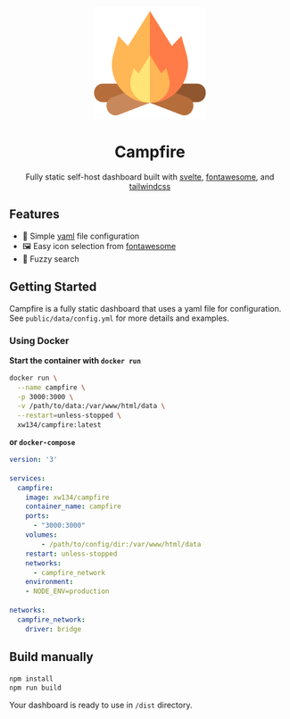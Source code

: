 <div align="center">
  <img src="https://github.com/AH134/campfire/blob/5399624280d1e4e59ac42c1ff0e17b338c13b936/public/bonfire.png" width="200" height="200"/>
  <h1>Campfire</h1>
</div>

<p align="center">Fully static self-host dashboard built with <a href="https://svelte.dev">svelte</a>, <a href="https://www.fontawesome.com">fontawesome</a>, and <a href="https://www.tailwindcss.com">tailwindcss</a></p>

## Features
- 📄 Simple [yaml](https://www.yaml.org/) file configuration
- 🖼️ Easy icon selection from [fontawesome](https://www.fontawesome.com/)
- 🔎 Fuzzy search

## Getting Started
Campfire is a fully static dashboard that uses a yaml file for configuration. See `public/data/config.yml` for more details and examples.

### Using Docker
**Start the container with `docker run`**
```sh
docker run \
  --name campfire \
  -p 3000:3000 \
  -v /path/to/data:/var/www/html/data \
  --restart=unless-stopped \
  xw134/campfire:latest
```

**or `docker-compose`**
```yaml
version: '3'

services:
  campfire:
    image: xw134/campfire
    container_name: campfire
    ports:
      - "3000:3000"
    volumes:
        - /path/to/config/dir:/var/www/html/data
    restart: unless-stopped
    networks:
      - campfire_network
    environment:
    - NODE_ENV=production

networks:
  campfire_network:
    driver: bridge

```

## Build manually
```sh
npm install
npm run build
```

Your dashboard is ready to use in `/dist` directory.
